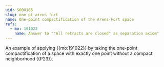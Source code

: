 ```yaml
---
uid: S000165
slug: one-pt-arens-fort
name: One-point compactification of the Arens-Fort space
refs:
  - mo: 191022
    name: Answer to ""All retracts are closed" as separation axiom"
---
```


An example of applying {{mo:191022}} by taking the one-point compactification
of a space with exactly one point without a compact neighborhood ({P23}).
